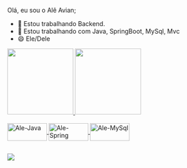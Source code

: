Olá, eu sou o Alê Avian;

- 🔭 Estou trabalhando Backend.
- 🌱 Estou trabalhando com Java, SpringBoot, MySql, Mvc
- 😄 Ele/Dele


 <div>
  
  <a href="https://github.com/AleAvian">
  <img height="150em" src="https://github-readme-stats.vercel.app/api?username=AleAvian&show_icons=true&theme=dracula&include_all_commits=true&count_private=true"/>
  <img height="150em" src="https://github-readme-stats.vercel.app/api/top-langs/?username=AleAvian&layout=compact&langs_count=7&theme=dracula"/>
</div>

  
  <div style="display: inline_block"><br>
  <img align="center" alt="Ale-Java" height="40" width="90" src="https://img.shields.io/badge/Java-ED8B00?style=for-the-badge&logo=java&logoColor=white">
  <img align="center" alt="Ale-Spring" height="40" width="90" src="https://img.shields.io/badge/Spring-6DB33F?style=for-the-badge&logo=spring&logoColor=white">
  <img align="center" alt="Ale-MySql" height="40" width="90" src="https://img.shields.io/badge/MySQL-00000F?style=for-the-badge&logo=mysql&logoColor=white">
 
</div>

##
  
  <div> 
  <a href="https://www.linkedin.com/in/alessandroavian/" target="_blank"><img src="https://img.shields.io/badge/-LinkedIn-%230077B5?style=for-the-badge&logo=linkedin&logoColor=white" target="_blank"></a> 

 
</div>

